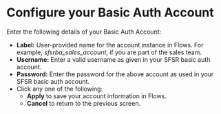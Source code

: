 # Configure your Basic Auth Account

Enter the following details of your Basic Auth Account:

* **Label:** User-provided name for the account instance in Flows. For example, _sfsrba\_sales\_account_, if you are part of the sales team.
* **Username:** Enter a valid username as given in your SFSR basic auth account.
* **Password:** Enter the password for the above account as used in your SFSR basic auth account.
* Click any one of the following:
  * **Apply** to save your account information in Flows.
  * **Cancel** to return to the previous screen.
